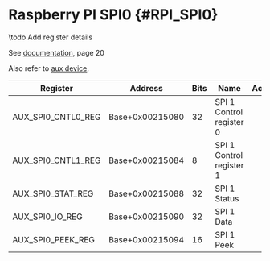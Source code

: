 # Raspberry PI SPI0 {#RPI_SPI0}

\todo Add register details

See [documentation](BCM2837-peripherals.pdf), page 20

Also refer to [aux device](#RPI_AUX).

| Register           | Address         | Bits  | Name                                  | Acc | Meaning |
|--------------------|-----------------|-------|---------------------------------------|-----|---------|
| AUX_SPI0_CNTL0_REG | Base+0x00215080 | 32    | SPI 1 Control register 0              |     | 
| AUX_SPI0_CNTL1_REG | Base+0x00215084 | 8     | SPI 1 Control register 1              |     | 
| AUX_SPI0_STAT_REG  | Base+0x00215088 | 32    | SPI 1 Status                          |     | 
| AUX_SPI0_IO_REG    | Base+0x00215090 | 32    | SPI 1 Data                            |     | 
| AUX_SPI0_PEEK_REG  | Base+0x00215094 | 16    | SPI 1 Peek                            |     | 


